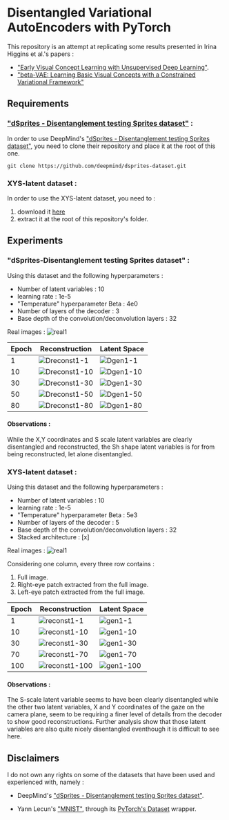 # Disentangled Variational AutoEncoders with PyTorch

This repository is an attempt at replicating some results presented in Irina Higgins et al.'s papers :

*	["Early Visual Concept Learning with Unsupervised Deep Learning"](https://arxiv.org/pdf/1606.05579.pdf).
*	["beta-VAE: Learning Basic Visual Concepts with a Constrained Variational Framework"](https://openreview.net/forum?id=Sy2fzU9gl)

## Requirements 

### ["dSprites - Disentanglement testing Sprites dataset"](https://github.com/deepmind/dsprites-dataset) :

In order to use DeepMind's ["dSprites - Disentanglement testing Sprites dataset"](https://github.com/deepmind/dsprites-dataset), you need to clone their repository and place it at the root of this one.

```
git clone https://github.com/deepmind/dsprites-dataset.git
```

### XYS-latent dataset :

In order to use the XYS-latent dataset, you need to :

1. download it [here](https://www.dropbox.com/s/luexrritqj4hv5r/dataset-XYS-latent.tar.gz?dl=0)
2. extract it at the root of this repository's folder.


## Experiments

### "dSprites-Disentanglement testing Sprites dataset" :

Using this dataset and the following hyperparameters :

* Number of latent variables : 10
* learning rate : 1e-5
* "Temperature" hyperparameter Beta : 4e0
* Number of layers of the decoder : 3
* Base depth of the convolution/deconvolution layers : 32

Real images : ![real1](/doc/dSprite/dSprite--beta4.0-layers3-z10-conv32/real_images.png)


Epoch | Reconstruction | Latent Space 
------|---------------|---------------
1 | ![Dreconst1-1](/doc/dSprite/dSprite--beta4.0-layers3-z10-conv32/reconst_images/1.png) | ![Dgen1-1](/doc/dSprite/dSprite--beta4.0-layers3-z10-conv32/gen_images/1.png)
10 | ![Dreconst1-10](/doc/dSprite/dSprite--beta4.0-layers3-z10-conv32/reconst_images/10.png) | ![Dgen1-10](/doc/dSprite/dSprite--beta4.0-layers3-z10-conv32/gen_images/10.png)
30 | ![Dreconst1-30](/doc/dSprite/dSprite--beta4.0-layers3-z10-conv32/reconst_images/30.png) | ![Dgen1-30](/doc/dSprite/dSprite--beta4.0-layers3-z10-conv32/gen_images/30.png)
50 | ![Dreconst1-50](/doc/dSprite/dSprite--beta4.0-layers3-z10-conv32/reconst_images/70.png) | ![Dgen1-50](/doc/dSprite/dSprite--beta4.0-layers3-z10-conv32/gen_images/70.png)
80 | ![Dreconst1-80](/doc/dSprite/dSprite--beta4.0-layers3-z10-conv32/reconst_images/100.png) | ![Dgen1-80](/doc/dSprite/dSprite--beta4.0-layers3-z10-conv32/gen_images/100.png)


#### Observations :

While the X,Y coordinates and S scale latent variables are clearly disentangled and reconstructed, the Sh shape latent variables is for from being reconstructed, let alone disentangled.

### XYS-latent dataset :

Using this dataset and the following hyperparameters :

* Number of latent variables : 10
* learning rate : 1e-5
* "Temperature" hyperparameter Beta : 5e3
* Number of layers of the decoder : 5
* Base depth of the convolution/deconvolution layers : 32
* Stacked architecture : [x]

Real images : ![real1](/doc/XYS-latent/test--XYS--img256-lr1e-05-beta5000.0-layers5-z10-conv32-stacked/real_images.png)

Considering one column, every three row contains :

1. Full image.
2. Right-eye patch extracted from the full image.
3. Left-eye patch extracted from the full image.


Epoch | Reconstruction | Latent Space 
------|---------------|---------------
1 | ![reconst1-1](/doc/XYS-latent/test--XYS--img256-lr1e-05-beta5000.0-layers5-z10-conv32-stacked/reconst_images/1.png) | ![gen1-1](/doc/XYS-latent/test--XYS--img256-lr1e-05-beta5000.0-layers5-z10-conv32-stacked/gen_images/1.png)
10 | ![reconst1-10](/doc/XYS-latent/test--XYS--img256-lr1e-05-beta5000.0-layers5-z10-conv32-stacked/reconst_images/10.png) | ![gen1-10](/doc/XYS-latent/test--XYS--img256-lr1e-05-beta5000.0-layers5-z10-conv32-stacked/gen_images/10.png)
30 | ![reconst1-30](/doc/XYS-latent/test--XYS--img256-lr1e-05-beta5000.0-layers5-z10-conv32-stacked/reconst_images/30.png) | ![gen1-30](/doc/XYS-latent/test--XYS--img256-lr1e-05-beta5000.0-layers5-z10-conv32-stacked/gen_images/30.png)
70 | ![reconst1-70](/doc/XYS-latent/test--XYS--img256-lr1e-05-beta5000.0-layers5-z10-conv32-stacked/reconst_images/70.png) | ![gen1-70](/doc/XYS-latent/test--XYS--img256-lr1e-05-beta5000.0-layers5-z10-conv32-stacked/gen_images/70.png)
100 | ![reconst1-100](/doc/XYS-latent/test--XYS--img256-lr1e-05-beta5000.0-layers5-z10-conv32-stacked/reconst_images/100.png) | ![gen1-100](/doc/XYS-latent/test--XYS--img256-lr1e-05-beta5000.0-layers5-z10-conv32-stacked/gen_images/100.png)


#### Observations :

The S-scale latent variable seems to have been clearly disentangled while the other two latent variables, X and Y coordinates of the gaze on the camera plane, seem to be requiring a finer level of details from the decoder to show good reconstructions. Further analysis show that those latent variables are also quite nicely disentangled eventhough it is difficult to see here.
 
## Disclaimers

I do not own any rights on some of the datasets that have been used and experienced with, namely :

*	DeepMind's ["dSprites - Disentanglement testing Sprites dataset"](https://github.com/deepmind/dsprites-dataset).

*	Yann Lecun's ["MNIST"](http://yann.lecun.com/exdb/mnist/), through its [PyTorch's Dataset](http://pytorch.org/docs/master/torchvision/datasets.html#mnist) wrapper.


